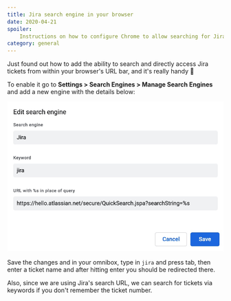 ```yaml
---
title: Jira search engine in your browser
date: 2020-04-21
spoiler:
    Instructions on how to configure Chrome to allow searching for Jira tickets from the URL bar.
category: general
---
```


Just found out how to add the ability to search and directly access Jira tickets from within your
browser's URL bar, and it's really handy 🎉

To enable it go to **Settings > Search Engines > Manage Search Engines** and add a new engine with
the details below:

![JIRA search engine details in Chrome](chrome-search-engine-details.jpg)

Save the changes and in your omnibox, type in `jira` and press tab, then enter a ticket name and
after hitting enter you should be redirected there.

Also, since we are using Jira's search URL, we can search for tickets via keywords if you don't
remember the ticket number.
